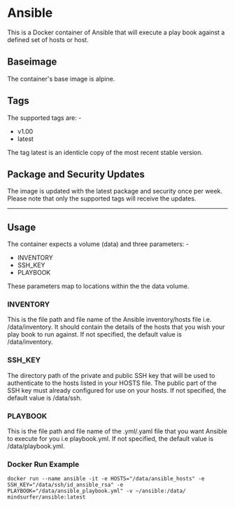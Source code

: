 # Ansible

This is a Docker container of Ansible that will execute a play book against a defined set of hosts or host. 

## Baseimage

The container's base image is alpine.

## Tags

The supported tags are: -

- v1.00
- latest

The tag latest is an identicle copy of the most recent stable version.

## Package and Security Updates

The image is updated with the latest package and security once per week. Please note that only the supported tags will receive the updates. 

----

## Usage

The container expects a volume (data) and three parameters: -

- INVENTORY
- SSH_KEY
- PLAYBOOK

These parameters map to locations within the the data volume. 

### INVENTORY

This is the file path and file name of the Ansible inventory/hosts file i.e. /data/inventory. It should contain the details of the hosts that you wish your play book to run against. If not specified, the default value is /data/inventory.

### SSH_KEY

The directory path of the private and public SSH key that will be used to authenticate to the hosts listed in your HOSTS file. The public part of the SSH key must already configured for use on your hosts. If not specified, the default value is /data/ssh.

### PLAYBOOK

This is the file path and file name of the .yml/.yaml file that you want Ansible to execute for you i.e playbook.yml. If not specified, the default value is /data/playbook.yml.

### Docker Run Example

`docker run --name ansible
    -it
    -e HOSTS="/data/ansible_hosts"
    -e SSH_KEY="/data/ssh/id_ansible_rsa"
    -e PLAYBOOK="/data/ansible_playbook.yml"
    -v ~/ansible:/data/
    mindsurfer/ansible:latest`